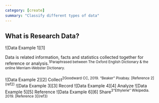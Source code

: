 ```yaml
---
category: [create]
summary: "Classify different types of data"
---
```


## What is Research Data?
<span class="img-lg">
![Data Example 1][1]  
</span>

Data is related  information, facts and statistics collected together for reference or analysis.<sup>1<span>Paraphrased between The Oxford English Dictionary & the online Merriam-Webster Dictionary. </span></sup>  

<span class="image-enclose-5">
<span class="img-sm">![Data Example 2][2]  
Collect<sup>2<span>Goodward CC, 2019. “Beaker” Pixabay. [Reference 2](ref2)</span></sup></span>
<span class="img-sm">![Data Example 3][3]  
Record</span>
<span class="img-sm">![Data Example 4][4]  
Analyze</span>
<span class="img-sm">![Data Example 5][5]  
Reference</span>
<span class="img-sm">![Data Example 6][6]  
Share<sup>3<span>“Ethylene” Wikipedia. 2019. [Reference 3](ref3)</span></sup></span>
</span>



[1]:/img/identifying-research-data/1.jpg#header
[2]:/img/identifying-research-data/2.png#body
[3]:/img/identifying-research-data/3.jpg#body
[4]:/img/identifying-research-data/4.jpg#body
[5]:/img/identifying-research-data/5.jpg#body
[6]:/img/identifying-research-data/6.jpg#body

[ref1]: https://pixabay.com/photos/science-laboratory-beaker-683264/
[ref3]: https://en.wikipedia.org/wiki/Ethylene
